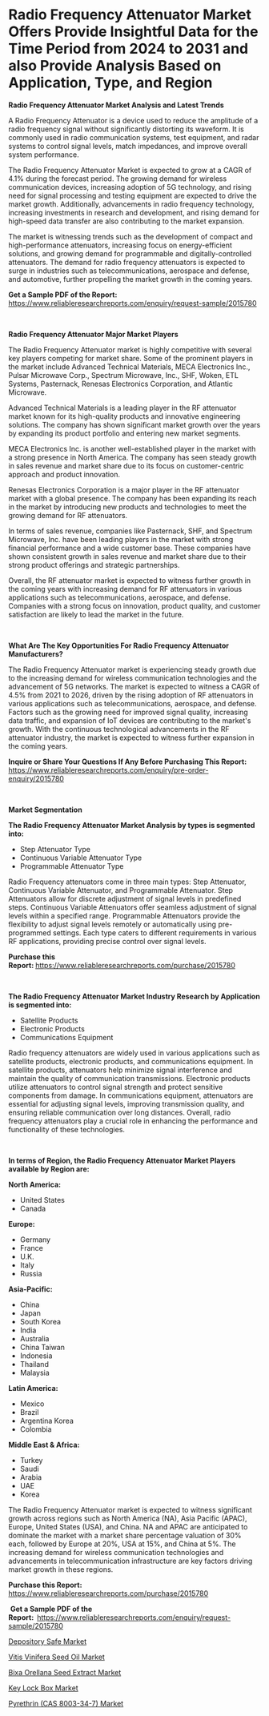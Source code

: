 <p><h1>Radio Frequency Attenuator Market Offers Provide Insightful Data for the Time Period from 2024 to 2031 and also Provide Analysis Based on Application, Type, and Region</h1></p><p><strong>Radio Frequency Attenuator Market Analysis and Latest Trends</strong></p>
<p><p>A Radio Frequency Attenuator is a device used to reduce the amplitude of a radio frequency signal without significantly distorting its waveform. It is commonly used in radio communication systems, test equipment, and radar systems to control signal levels, match impedances, and improve overall system performance.</p><p>The Radio Frequency Attenuator Market is expected to grow at a CAGR of 4.1% during the forecast period. The growing demand for wireless communication devices, increasing adoption of 5G technology, and rising need for signal processing and testing equipment are expected to drive the market growth. Additionally, advancements in radio frequency technology, increasing investments in research and development, and rising demand for high-speed data transfer are also contributing to the market expansion.</p><p>The market is witnessing trends such as the development of compact and high-performance attenuators, increasing focus on energy-efficient solutions, and growing demand for programmable and digitally-controlled attenuators. The demand for radio frequency attenuators is expected to surge in industries such as telecommunications, aerospace and defense, and automotive, further propelling the market growth in the coming years.</p></p>
<p><strong>Get a Sample PDF of the Report:&nbsp;</strong> <a href="https://www.reliableresearchreports.com/enquiry/request-sample/2015780">https://www.reliableresearchreports.com/enquiry/request-sample/2015780</a></p>
<p>&nbsp;</p>
<p><strong>Radio Frequency Attenuator Major Market Players</strong></p>
<p><p>The Radio Frequency Attenuator market is highly competitive with several key players competing for market share. Some of the prominent players in the market include Advanced Technical Materials, MECA Electronics Inc., Pulsar Microwave Corp., Spectrum Microwave, Inc., SHF, Woken, ETL Systems, Pasternack, Renesas Electronics Corporation, and Atlantic Microwave.</p><p>Advanced Technical Materials is a leading player in the RF attenuator market known for its high-quality products and innovative engineering solutions. The company has shown significant market growth over the years by expanding its product portfolio and entering new market segments.</p><p>MECA Electronics Inc. is another well-established player in the market with a strong presence in North America. The company has seen steady growth in sales revenue and market share due to its focus on customer-centric approach and product innovation.</p><p>Renesas Electronics Corporation is a major player in the RF attenuator market with a global presence. The company has been expanding its reach in the market by introducing new products and technologies to meet the growing demand for RF attenuators.</p><p>In terms of sales revenue, companies like Pasternack, SHF, and Spectrum Microwave, Inc. have been leading players in the market with strong financial performance and a wide customer base. These companies have shown consistent growth in sales revenue and market share due to their strong product offerings and strategic partnerships.</p><p>Overall, the RF attenuator market is expected to witness further growth in the coming years with increasing demand for RF attenuators in various applications such as telecommunications, aerospace, and defense. Companies with a strong focus on innovation, product quality, and customer satisfaction are likely to lead the market in the future.</p></p>
<p>&nbsp;</p>
<p><strong>What Are The Key Opportunities For Radio Frequency Attenuator Manufacturers?</strong></p>
<p><p>The Radio Frequency Attenuator market is experiencing steady growth due to the increasing demand for wireless communication technologies and the advancement of 5G networks. The market is expected to witness a CAGR of 4.5% from 2021 to 2026, driven by the rising adoption of RF attenuators in various applications such as telecommunications, aerospace, and defense. Factors such as the growing need for improved signal quality, increasing data traffic, and expansion of IoT devices are contributing to the market's growth. With the continuous technological advancements in the RF attenuator industry, the market is expected to witness further expansion in the coming years.</p></p>
<p><strong>Inquire or Share Your Questions If Any Before Purchasing This Report:</strong> <a href="https://www.reliableresearchreports.com/enquiry/pre-order-enquiry/2015780">https://www.reliableresearchreports.com/enquiry/pre-order-enquiry/2015780</a></p>
<p>&nbsp;</p>
<p><strong>Market Segmentation</strong></p>
<p><strong>The Radio Frequency Attenuator Market Analysis by types is segmented into:</strong></p>
<p><ul><li>Step Attenuator Type</li><li>Continuous Variable Attenuator Type</li><li>Programmable Attenuator Type</li></ul></p>
<p><p>Radio Frequency attenuators come in three main types: Step Attenuator, Continuous Variable Attenuator, and Programmable Attenuator. Step Attenuators allow for discrete adjustment of signal levels in predefined steps. Continuous Variable Attenuators offer seamless adjustment of signal levels within a specified range. Programmable Attenuators provide the flexibility to adjust signal levels remotely or automatically using pre-programmed settings. Each type caters to different requirements in various RF applications, providing precise control over signal levels.</p></p>
<p><strong>Purchase this Report:&nbsp;</strong><a href="https://www.reliableresearchreports.com/purchase/2015780">https://www.reliableresearchreports.com/purchase/2015780</a></p>
<p>&nbsp;</p>
<p><strong>The Radio Frequency Attenuator Market Industry Research by Application is segmented into:</strong></p>
<p><ul><li>Satellite Products</li><li>Electronic Products</li><li>Communications Equipment</li></ul></p>
<p><p>Radio frequency attenuators are widely used in various applications such as satellite products, electronic products, and communications equipment. In satellite products, attenuators help minimize signal interference and maintain the quality of communication transmissions. Electronic products utilize attenuators to control signal strength and protect sensitive components from damage. In communications equipment, attenuators are essential for adjusting signal levels, improving transmission quality, and ensuring reliable communication over long distances. Overall, radio frequency attenuators play a crucial role in enhancing the performance and functionality of these technologies.</p></p>
<p>&nbsp;</p>
<p><strong>In terms of Region, the Radio Frequency Attenuator Market Players available by Region are:</strong></p>
<p>
    <p> <strong> North America: </strong>
        <ul>
            <li>United States</li>
            <li>Canada</li>
        </ul>
        </p> 
    <p> <strong> Europe: </strong>
        <ul>
            <li>Germany</li>
            <li>France</li>
            <li>U.K.</li>
            <li>Italy</li>
            <li>Russia</li>
        </ul>
        </p> 
    <p> <strong> Asia-Pacific: </strong>
        <ul>
            <li>China</li>
            <li>Japan</li>
            <li>South Korea</li>
            <li>India</li>
            <li>Australia</li>
            <li>China Taiwan</li>
            <li>Indonesia</li>
            <li>Thailand</li>
            <li>Malaysia</li>
        </ul>
        </p> 
    <p> <strong> Latin America: </strong>
        <ul>
            <li>Mexico</li>
            <li>Brazil</li>
            <li>Argentina Korea</li>
            <li>Colombia</li>
        </ul>
        </p> 
    <p> <strong> Middle East & Africa: </strong>
        <ul>
            <li>Turkey</li>
            <li>Saudi</li>
            <li>Arabia</li>
            <li>UAE</li>
            <li>Korea</li>
        </ul>
    </p>
    </p>
<p><p>The Radio Frequency Attenuator market is expected to witness significant growth across regions such as North America (NA), Asia Pacific (APAC), Europe, United States (USA), and China. NA and APAC are anticipated to dominate the market with a market share percentage valuation of 30% each, followed by Europe at 20%, USA at 15%, and China at 5%. The increasing demand for wireless communication technologies and advancements in telecommunication infrastructure are key factors driving market growth in these regions.</p></p>
<p><strong>Purchase this Report: </strong><a href="https://www.reliableresearchreports.com/purchase/2015780">https://www.reliableresearchreports.com/purchase/2015780</a></p>
<p>&nbsp;<strong>Get a Sample PDF of the Report:&nbsp;&nbsp;</strong><a href="https://www.reliableresearchreports.com/enquiry/request-sample/2015780">https://www.reliableresearchreports.com/enquiry/request-sample/2015780</a></p>
<p><strong></strong></p>
<p><p><a href="https://view.publitas.com/reportprime-1/depository-safe-market-size-share-trends-analysis-report-by-material-by-type-by-end-user-by-region-and-segment-forecasts-2024-2031/">Depository Safe Market</a></p><p><a href="https://lydian-appliance-61d.notion.site/Vitis-Vinifera-Seed-Oil-Market-with-the-goal-of-estimating-the-market-size-and-future-growth-potenti-c157ec78417f491482f83997b8271f4c">Vitis Vinifera Seed Oil Market</a></p><p><a href="https://forested-sushi-9b0.notion.site/Bixa-Orellana-Seed-Extract-Market-Centers-on-Aspects-such-as-Market-Growth-Market-Share-Market-Opp-052e9e7e382340889b1ab0a0b1cc161a">Bixa Orellana Seed Extract Market</a></p><p><a href="https://view.publitas.com/reportprime-1/key-lock-box-market-research-report-the-key-to-successful-business-strategy-forecasted-for-period-from-2024-2031/">Key Lock Box Market</a></p><p><a href="https://summer-dogwood-3e9.notion.site/Global-Pyrethrin-CAS-8003-34-7-Market-Size-and-Market-Trends-Insights-and-Projections-from-2024-t-5f00fe827b55488886f9260dfa6902e5">Pyrethrin (CAS 8003-34-7) Market</a></p></p>